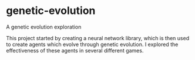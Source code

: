 # genetic-evolution
A genetic evolution exploration

This project started by creating a neural network library, which is then used to create agents which evolve through genetic evolution. I explored the effectiveness of these agents in several different games.

